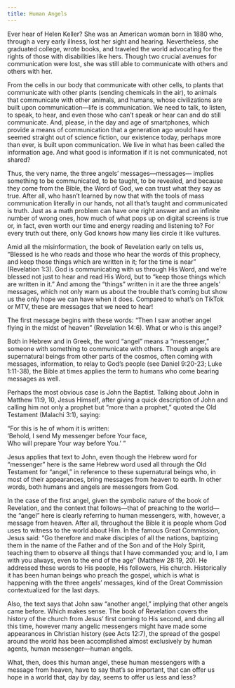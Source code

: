 ```yaml
---
title: Human Angels
---
```


Ever hear of Helen Keller? She was an American woman born in 1880 who, through a very early illness, lost her sight and hearing. Nevertheless, she graduated college, wrote books, and traveled the world advocating for the rights of those with disabilities like hers. Though two crucial avenues for communication were lost, she was still able to communicate with others and others with her.

From the cells in our body that communicate with other cells, to plants that communicate with other plants (sending chemicals in the air), to animals that communicate with other animals, and humans, whose civilizations are built upon communication—life is communication. We need to talk, to listen, to speak, to hear, and even those who can’t speak or hear can and do still communicate. And, please, in the day and age of smartphones, which provide a means of communication that a generation ago would have seemed straight out of science fiction, our existence today, perhaps more than ever, is built upon communication. We live in what has been called the information age. And what good is information if it is not communicated, not shared?

Thus, the very name, the three angels’ messages—messages— implies something to be communicated, to be taught, to be revealed, and because they come from the Bible, the Word of God, we can trust what they say as true. After all, who hasn’t learned by now that with the tools of mass communication literally in our hands, not all that’s taught and communicated is truth. Just as a math problem can have one right answer and an infinite number of wrong ones, how much of what pops up on digital screens is true or, in fact, even worth our time and energy reading and listening to? For every truth out there, only God knows how many lies circle it like vultures.

Amid all the misinformation, the book of Revelation early on tells us, “Blessed is he who reads and those who hear the words of this prophecy, and keep those things which are written in it; for the time is near” (Revelation 1:3). God is communicating with us through His Word, and we’re blessed not just to hear and read His Word, but to “keep those things which are written in it.” And among the “things” written in it are the three angels’ messages, which not only warn us about the trouble that’s coming but show us the only hope we can have when it does. Compared to what’s on TikTok or MTV, these are messages that we need to hear!

The first message begins with these words: “Then I saw another angel flying in the midst of heaven” (Revelation 14:6). What or who is this angel?

Both in Hebrew and in Greek, the word “angel” means a “messenger,” someone with something to communicate with others. Though angels are supernatural beings from other parts of the cosmos, often coming with messages, information, to relay to God’s people (see Daniel 9:20-23; Luke 1:11-38), the Bible at times applies the term to humans who come bearing messages as well.

Perhaps the most obvious case is John the Baptist. Talking about John in Matthew 11:9, 10, Jesus Himself, after giving a quick description of John and calling him not only a prophet but “more than a prophet,” quoted the Old Testament (Malachi 3:1), saying:

“For this is he of whom it is written:\
‘Behold, I send My messenger before Your face,\
Who will prepare Your way before You.’ ”

Jesus applies that text to John, even though the Hebrew word for “messenger” here is the same Hebrew word used all through the Old Testament for “angel,” in reference to these supernatural beings who, in most of their appearances, bring messages from heaven to earth. In other words, both humans and angels are messengers from God.

In the case of the first angel, given the symbolic nature of the book of Revelation, and the context that follows—that of preaching to the world—the “angel” here is clearly referring to human messengers, with, however, a message from heaven. After all, throughout the Bible it is people whom God uses to witness to the world about Him. In the famous Great Commission, Jesus said: “Go therefore and make disciples of all the nations, baptizing them in the name of the Father and of the Son and of the Holy Spirit, teaching them to observe all things that I have commanded you; and lo, I am with you always, even to the end of the age” (Matthew 28:19, 20). He addressed these words to His people, His followers, His church. Historically it has been human beings who preach the gospel, which is what is happening with the three angels’ messages, kind of the Great Commission contextualized for the last days.

Also, the text says that John saw “another angel,” implying that other angels came before. Which makes sense. The book of Revelation covers the history of the church from Jesus’ first coming to His second, and during all this time, however many angelic messengers might have made some appearances in Christian history (see Acts 12:7), the spread of the gospel around the world has been accomplished almost exclusively by human agents, human messenger—human angels.

What, then, does this human angel, these human messengers with a message from heaven, have to say that’s so important, that can offer us hope in a world that, day by day, seems to offer us less and less?